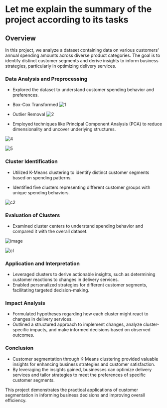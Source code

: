 # Let me explain the summary of the project according to its tasks

## Overview
In this project, we analyze a dataset containing data on various customers' annual spending amounts across diverse product categories. The goal is to identify distinct customer segments and derive insights to inform business strategies, particularly in optimizing delivery services.

### Data Analysis and Preprocessing
- Explored the dataset to understand customer spending behavior and preferences.
- Box-Cox Transformed
  ![1](https://github.com/Venura-94/Wholesale-Distributor-Customer-Segmentation/assets/137409412/a46e4c85-fdbf-46f6-be43-e618ad96415c)

- Outlier Removal
  ![2](https://github.com/Venura-94/Wholesale-Distributor-Customer-Segmentation/assets/137409412/8c89a201-fe89-4a16-88c9-72073e29295a)

- Employed techniques like Principal Component Analysis (PCA) to reduce dimensionality and uncover underlying structures.
  
![4](https://github.com/Venura-94/Wholesale-Distributor-Customer-Segmentation/assets/137409412/10e23227-6cd3-4ac6-aef1-24657dd9021c)

  ![5](https://github.com/Venura-94/Wholesale-Distributor-Customer-Segmentation/assets/137409412/3b389adb-9c66-4ac2-aa46-b21ae4ff09b6)

### Cluster Identification

- Utilized K-Means clustering to identify distinct customer segments based on spending patterns.

- Identified five clusters representing different customer groups with unique spending behaviors.
  
![c2](https://github.com/Venura-94/Wholesale-Distributor-Customer-Segmentation/assets/137409412/10e38d14-d5eb-4ada-b792-30f1f58977fb)

### Evaluation of Clusters
- Examined cluster centers to understand spending behavior and compared it with the overall dataset.

![image](https://github.com/Venura-94/Wholesale-Distributor-Customer-Segmentation/assets/137409412/6199ba16-7d26-425c-be6a-1259e121a3b3)

![cI](https://github.com/Venura-94/Wholesale-Distributor-Customer-Segmentation/assets/137409412/08490f84-c36c-41a1-80e1-655348aeaa78)

### Application and Interpretation
- Leveraged clusters to derive actionable insights, such as determining customer reactions to changes in delivery services.
- Enabled personalized strategies for different customer segments, facilitating targeted decision-making.

### Impact Analysis
- Formulated hypotheses regarding how each cluster might react to changes in delivery services.
- Outlined a structured approach to implement changes, analyze cluster-specific impacts, and make informed decisions based on observed outcomes.

### Conclusion
- Customer segmentation through K-Means clustering provided valuable insights for enhancing business strategies and customer satisfaction.
- By leveraging the insights gained, businesses can optimize delivery services and tailor strategies to meet the preferences of specific customer segments.

This project demonstrates the practical applications of customer segmentation in informing business decisions and improving overall efficiency.














